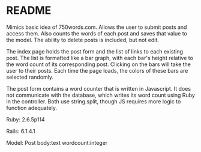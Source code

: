 # README

Mimics basic idea of 750words.com. Allows the user to submit posts and access them. Also counts the words of each post and saves that value to the model. The ability to delete posts is included, but not edit.

The index page holds the post form and the list of links to each existing post. The list is formatted like a bar graph, with each bar's height relative to the word count of its corresponding post. Clicking on the bars will take the user to their posts. Each time the page loads, the colors of these bars are selected randomly.

The post form contains a word counter that is written in Javascript. It does not communicate with the database, which writes its word count using Ruby in the controller. Both use string.split, though JS requires more logic to function adequately.

Ruby:       2.6.5p114

Rails:      6.1.4.1

Model:      Post body:text wordcount:integer